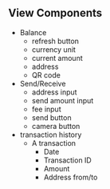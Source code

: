 ## View Components 
- Balance
    - refresh button
    - currency unit
    - current amount
    - address
    - QR code
- Send/Receive
    - address input
    - send amount input
    - fee input 
    - send button
    - camera button
- transaction history
    - A transaction 
        - Date
        - Transaction ID
        - Amount
        - Address from/to 
       